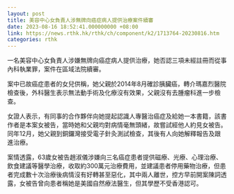```yaml
---
layout: post
title: 美容中心女負責人涉無牌向癌症病人提供治療案件續審
date: 2023-08-16 18:52:41.000000000 +08:00
link: https://news.rthk.hk/rthk/ch/component/k2/1713764-20230816.htm
categories: rthk
---
```


一名美容中心女負責人涉嫌無牌向癌症病人提供治療，她否認三項未經註冊而從事內科執業罪，案件在區域法院續審。

案中已故癌症患者的女兒供稱，她父親於2014年8月確診胰臟癌，轉介瑪嘉烈醫院檢查後，外科醫生表示無法動手術及化療沒有效果，父親沒有去腫瘤科進一步檢查。

女證人表示，有同事的合作夥伴向她提起認識人專醫治癌症及給她一本書籍，該書作者是本案女被告，當時她和父親均對病情毫無頭緒，故嘗試經他人約見女被告。同年12月，她父親到銅鑼灣接受電子針灸測試檢查，其後有人向她解釋報告及跟進治療。

案情透露，63歲女被告趙淑儀涉嫌向三名癌症患者提供磁療、光療、心理治療、飲食建議等醫學治療，收取約300萬元治療費用，並建議患者停用藥物治療，但患者完成數十次治療後病情沒有好轉甚至惡化，其中兩人離世，控方早前開案陳詞透露，女被告曾向患者稱她是美國自然療法醫生，但其學歷不受香港認可。
